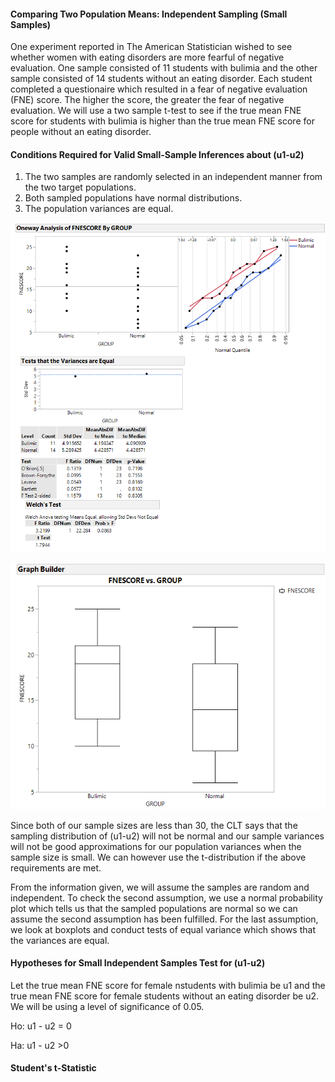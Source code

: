 #### Comparing Two Population Means: Independent Sampling (Small Samples)
One experiment reported in The American Statistician wished to see whether women with eating disorders are more fearful of negative evaluation. One sample consisted of 11 students with bulimia and the other sample consisted of 14 students without an eating disorder. Each student completed a questionaire which resulted in a fear of negative evaluation (FNE) score. The higher the score, the greater the fear of negative evaluation. We will use a two sample t-test to see if the true mean FNE score for students with bulimia is higher than the true mean FNE score for people without an eating disorder.

#### Conditions Required for Valid Small-Sample Inferences about (u1-u2)

1. The two samples are randomly selected in an independent manner from the two target populations.
2. Both sampled populations have normal distributions.
3. The population variances are equal.

![Assumptions](Assumptions.png)

![boxplot](boxplot.png)


Since both of our sample sizes are less than 30, the CLT says that the sampling distribution of (u1-u2) will not be normal and our sample variances will not be good approximations for our population variances when the sample size is small. We can however use the t-distribution if the above requirements are met. 

From the information given, we will assume the samples are random and independent. To check the second assumption, we use a normal probability plot which tells us that the sampled populations are normal so we can assume the second assumption has been fulfilled. For the last assumption, we look at boxplots and conduct tests of equal variance which shows that the variances are equal. 

#### Hypotheses for Small Independent Samples Test for (u1-u2)
Let the true mean FNE score for female nstudents with bulimia be u1 and the true mean FNE score for female students without an eating disorder be u2. We will be using a level of significance of 0.05.

Ho: u1 - u2 = 0

Ha: u1 - u2 >0



#### Student's t-Statistic





